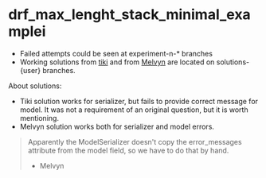 # drf_max_lenght_stack_minimal_examplei

* Failed attempts could be seen at experiment-n-\* branches
* Working solutions from [tiki](https://stackoverflow.com/users/11972800/tiki) and from [Melvyn](https://stackoverflow.com/users/1600649/melvyn) are located on solutions-{user} branches.

About solutions:
* Tiki solution works for serializer, but fails to provide correct message for model. It was not a requirement of an original question, but it is worth mentioning.
* Melvyn solution works both for serializer and model errors.


> Apparently the ModelSerializer doesn't copy the error_messages attribute
> from the model field, so we have to do that by hand.
> - Melvyn
